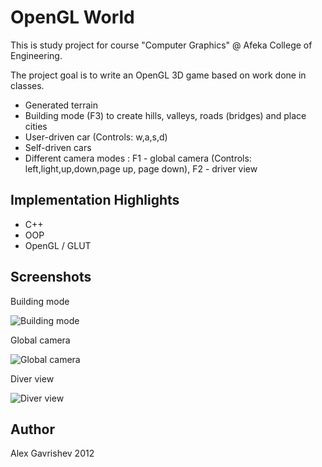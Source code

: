 # OpenGL World

This is study project for course "Computer Graphics" @ Afeka College of Engineering.

The project goal is to write an OpenGL 3D game based on work done in classes.

* Generated terrain
* Building mode (F3) to create hills, valleys, roads (bridges) and place cities
* User-driven car (Controls: w,a,s,d) 
* Self-driven cars
* Different camera modes : F1 - global camera (Controls: left,light,up,down,page up, page down), F2 - driver view

## Implementation Highlights

* C++
* OOP
* OpenGL / GLUT

## Screenshots

Building mode

![Building mode](https://raw.github.com/anod/ComputerGraphicsProject/master/screenshots/scr_design.png)

Global camera

![Global camera](https://raw.github.com/anod/ComputerGraphicsProject/master/screenshots/scr_global.png)

Diver view

![Diver view](https://raw.github.com/anod/ComputerGraphicsProject/master/screenshots/scr_driver.png)


## Author

Alex Gavrishev 2012
